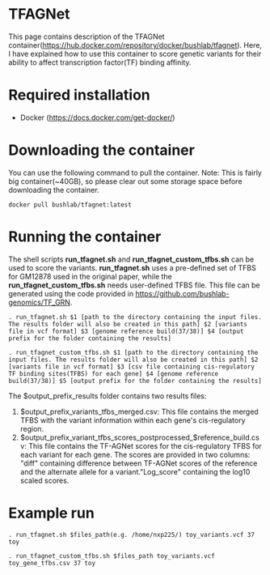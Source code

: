 # TFAGNet
This page contains description of the TFAGNet container(https://hub.docker.com/repository/docker/bushlab/tfagnet). Here, I have explained how to use this container to score genetic variants for their ability to affect transcription factor(TF) binding affinity. 

# Required installation
* Docker (https://docs.docker.com/get-docker/)

# Downloading the container
You can use the following command to pull the container. Note: This is fairly big container(~40GB), so please clear out some storage space before downloading the container.

```
docker pull bushlab/tfagnet:latest
```

# Running the container
The shell scripts **run_tfagnet.sh** and **run_tfagnet_custom_tfbs.sh** can be used to score the variants. **run_tfagnet.sh** uses a pre-defined set of TFBS for GM12878 used in the original paper, while the **run_tfagnet_custom_tfbs.sh** needs user-defined TFBS file. This file can be generated using the code provided in https://github.com/bushlab-genomics/TF_GRN.

```
. run_tfagnet.sh $1 [path to the directory containing the input files. The results folder will also be created in this path] $2 [variants file in vcf format] $3 [genome reference build(37/38)] $4 [output prefix for the folder containing the results]

. run_tfagnet_custom_tfbs.sh $1 [path to the directory containing the input files. The results folder will also be created in this path] $2 [variants file in vcf format] $3 [csv file containing cis-regulatory TF binding sites(TFBS) for each gene] $4 [genome reference build(37/38)] $5 [output prefix for the folder containing the results]

```
The $output_prefix_results folder contains two results files: 
1) $output_prefix_variants_tfbs_merged.csv: This file contains the merged TFBS with the variant information within each gene's cis-regulatory region.
2) $output_prefix_variant_tfbs_scores_postprocessed_$reference_build.csv: This file contains the TF-AGNet scores for the cis-regulatory TFBS for each variant for each gene. The scores are provided in two columns: "diff" containing difference between TF-AGNet scores of the reference and the alternate allele for a variant."Log_score" containing the log10 scaled scores. 

# Example run

```
. run_tfagnet.sh $files_path(e.g. /home/nxp225/) toy_variants.vcf 37 toy

. run_tfagnet_custom_tfbs.sh $files_path toy_variants.vcf toy_gene_tfbs.csv 37 toy

```
